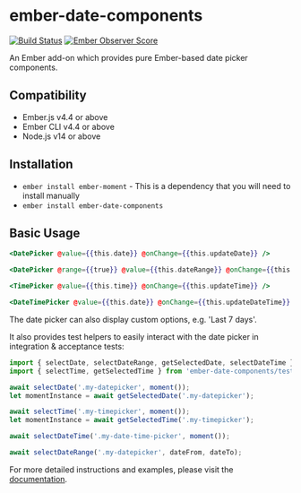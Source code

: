 # ember-date-components

[![Build Status](https://travis-ci.org/mydea/ember-date-components.svg?branch=master)](https://travis-ci.org/mydea/ember-date-components)
[![Ember Observer Score](https://emberobserver.com/badges/ember-date-components.svg)](https://emberobserver.com/addons/ember-date-components)

An Ember add-on which provides pure Ember-based date picker components.

## Compatibility

* Ember.js v4.4 or above
* Ember CLI v4.4 or above
* Node.js v14 or above

## Installation

* `ember install ember-moment` - This is a dependency that you will need to install manually
* `ember install ember-date-components`

## Basic Usage

```hbs
<DatePicker @value={{this.date}} @onChange={{this.updateDate}} />
```

```hbs
<DatePicker @range={{true}} @value={{this.dateRange}} @onChange={{this.updateDateRange}} />
```

```hbs
<TimePicker @value={{this.time}} @onChange={{this.updateTime}} />
```

```hbs
<DateTimePicker @value={{this.date}} @onChange={{this.updateDateTime}} />
```

The date picker can also display custom options, e.g. 'Last 7 days'.

It also provides test helpers to easily interact with the date picker in integration & acceptance tests:

```js
import { selectDate, selectDateRange, getSelectedDate, selectDateTime } from 'ember-date-components/test-support/helpers/date-picker';
import { selectTime, getSelectedTime } from 'ember-date-components/test-support/helpers/time-picker';

await selectDate('.my-datepicker', moment());
let momentInstance = await getSelectedDate('.my-datepicker');

await selectTime('.my-timepicker', moment());
let momentInstance = await getSelectedTime('.my-timepicker');

await selectDateTime('.my-date-time-picker', moment());

await selectDateRange('.my-datepicker', dateFrom, dateTo);
```

For more detailed instructions and examples,
please visit the [documentation](http://mydea.github.io/ember-date-components/).
